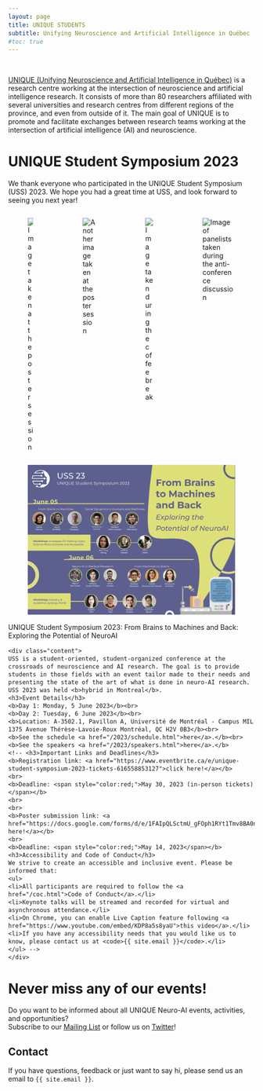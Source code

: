 ```yaml
---
layout: page
title: UNIQUE STUDENTS
subtitle: Unifying Neuroscience and Artificial Intelligence in Québec
#toc: true
---
```


<br>

[UNIQUE (Unifying Neuroscience and Artificial Intelligence in Québec)](https://sites.google.com/view/unique-neuro-ai) is a research centre working at the intersection of neuroscience and artificial intelligence research. It consists of more than 80 researchers affiliated with several universities and research centres from different regions of the province, and even from outside of it. The main goal of UNIQUE is to promote and facilitate exchanges between research teams working at the intersection of artificial intelligence (AI) and neuroscience.

# UNIQUE Student Symposium 2023

We thank everyone who participated in the UNIQUE Student Symposium (USS) 2023. We hope you had a great time at USS, and look forward to seeing you next year!

<div class="columns is-multiline">
  <div class="column is-one-quarter-desktop is-half-tablet">
    <div class="card">
        <div class="card-image">
            <figure class="image is-3by2">
              <img src="/assets/img/USS2023/poster-1.jpg" alt="Image taken at the poster session">
            </figure>
        </div>
    </div>
  </div>
  <div class="column is-one-quarter-desktop is-half-tablet">
    <div class="card">
        <div class="card-image">
            <figure class="image is-3by2">
              <img src="/assets/img/USS2023/poster-2.jpg" alt="Another image taken at the poster session">
            </figure>
        </div>
    </div>
  </div>  
  <div class="column is-one-quarter-desktop is-half-tablet">
    <div class="card">
        <div class="card-image">
            <figure class="image is-3by2">
              <img src="/assets/img/USS2023/break.jpg" alt="Image taken during the coffee break">
            </figure>
        </div>
    </div>
  </div>
  <div class="column is-one-quarter-desktop is-half-tablet">
    <div class="card">
        <div class="card-image">
            <figure class="image is-3by2">
              <img src="/assets/img/USS2023/panel.jpg" alt="Image of panelists taken during the anti-conference discussion">
            </figure>
        </div>
    </div>
  </div>
</div>

<!-- <style>
.inlinelist ul {
  display: inline;
  list-style: none;
}

.inlinelist li {
  display: inline;
  padding: 3px 5px 3px 5px
}

@media only screen and (max-width: 665px) {
  .inlinelist ul {
    display: block;
    list-style: none;
  }

  .inlinelist li {
    display: block;
    padding: none;
  }
}
</style>
<br>
<center>
<ul class="inlinelist"><li class="inlinelist"><a href="/2023/schedule.html"><button class="button is-primary">Schedule</button></a></li>  <li class="inlinelist"><a href="/2023/speakers.html"><button class="button is-primary">Speakers</button></a></li>  <li class="inlinelist"><a href="https://www.eventbrite.ca/e/unique-student-symposium-2023-tickets-616558853127"><button class="button is-primary">Registration</button></a></li>  <li class="inlinelist"><a href="https://docs.google.com/forms/d/e/1FAIpQLSctmU_gFOph1RYt1Tmv8BA0nUTaPnbgO0SJlvYxnKIgKZv4Rg/viewform"><button class="button is-primary">Poster Submission</button></a></li></ul>
</center>
<br> -->

<div class="card">
<div class="card-image">
    <figure class="image is-5by2">
    <img src="/assets/img/USS2023/speaker_banner.png" alt="USS 2023">
    </figure>
</div>
<div class="card-content">
    <div class="media">
    <div class="media-content">
        <p class="title is-4">UNIQUE Student Symposium 2023: From Brains to Machines and Back: Exploring the Potential of NeuroAI</p>
    </div>
    </div>

    <div class="content">
    USS is a student-oriented, student-organized conference at the crossroads of neuroscience and AI research. The goal is to provide students in those fields with an event tailor made to their needs and presenting the state of the art of what is done in neuro-AI research. USS 2023 was held <b>hybrid in Montreal</b>.
    <h3>Event Details</h3>
    <b>Day 1: Monday, 5 June 2023</b><br>
    <b>Day 2: Tuesday, 6 June 2023</b><br>
    <b>Location: A-3502.1, Pavillon A, Université de Montréal - Campus MIL 1375 Avenue Thérèse-Lavoie-Roux Montréal, QC H2V 0B3</b><br>
    <b>See the schedule <a href="/2023/schedule.html">here</a>.</b><br>
    <b>See the speakers <a href="/2023/speakers.html">here</a>.</b>
    <!-- <h3>Important Links and Deadlines</h3>
    <b>Registration link: <a href="https://www.eventbrite.ca/e/unique-student-symposium-2023-tickets-616558853127">click here!</a></b>
    <br>
    <b>Deadline: <span style="color:red;">May 30, 2023 (in-person tickets)</span></b>
    <br>
    <br>
    <b>Poster submission link: <a href="https://docs.google.com/forms/d/e/1FAIpQLSctmU_gFOph1RYt1Tmv8BA0nUTaPnbgO0SJlvYxnKIgKZv4Rg/viewform">click here!</a></b>
    <br>
    <b>Deadline: <span style="color:red;">May 14, 2023</span></b>
    <h3>Accessibility and Code of Conduct</h3>
    We strive to create an accessible and inclusive event. Please be informed that:
    <ul>
    <li>All participants are required to follow the <a href="/coc.html">Code of Conduct</a>.</li>
    <li>Keynote talks will be streamed and recorded for virtual and asynchronous attendance.</li>
    <li>On Chrome, you can enable Live Caption feature following <a href="https://www.youtube.com/embed/KDP8a5s8yaU">this video</a>.</li>
    <li>If you have any accessibility needs that you would like us to know, please contact us at <code>{{ site.email }}</code>.</li>
    </ul> -->
    </div>
</div>
</div>

# Never miss any of our events!

Do you want to be informed about all UNIQUE Neuro-AI events, activities, and opportunities?
<br>
Subscribe to our [Mailing List](https://docs.google.com/forms/d/e/1FAIpQLSc4zY0T3-Y0XRSt4JbWza8eEUjqH9SVERaXyZwzOrcvEdp2bA/viewform) or follow us on [Twitter](https://twitter.com/ai_unique)!

## Contact

If you have questions, feedback or just want to say hi, please send us an email to `{{ site.email }}`.
